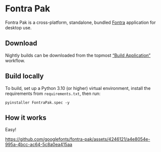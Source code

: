 # Fontra Pak

Fontra Pak is a cross-platform, standalone, bundled [Fontra](https://github.com/googlefonts/fontra) application for desktop use.

## Download

Nightly builds can be downloaded from the topmost [“Build Application”](https://github.com/googlefonts/fontra-pak/actions) workflow.

## Build locally

To build, set up a Python 3.10 (or higher) virtual environment, install the requirements from `requirements.txt`, then run:

    pyinstaller FontraPak.spec -y

## How it works

Easy!

https://github.com/googlefonts/fontra-pak/assets/4246121/a4e8054e-995a-4bcc-ac64-5c8a0ea415aa
